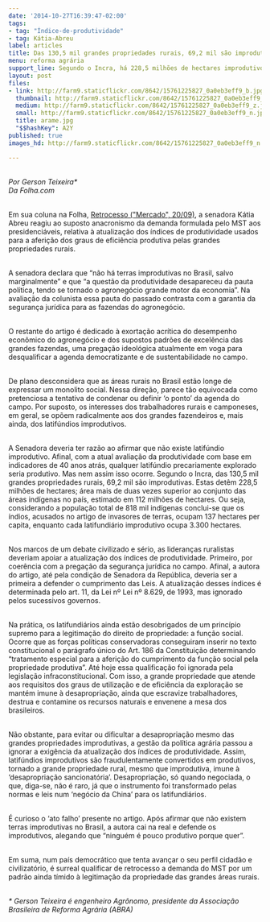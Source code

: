 ```yaml
---
date: '2014-10-27T16:39:47-02:00'
tags:
- tag: "Índice-de-produtividade"
- tag: Kátia-Abreu
label: articles
title: Das 130,5 mil grandes propriedades rurais, 69,2 mil são improdutivas
menu: reforma agrária
support_line: Segundo o Incra, há 228,5 milhões de hectares improdutivos.
layout: post
files:
- link: http://farm9.staticflickr.com/8642/15761225827_0a0eb3eff9_b.jpg
  thumbnail: http://farm9.staticflickr.com/8642/15761225827_0a0eb3eff9_t.jpg
  medium: http://farm9.staticflickr.com/8642/15761225827_0a0eb3eff9_z.jpg
  small: http://farm9.staticflickr.com/8642/15761225827_0a0eb3eff9_n.jpg
  title: arame.jpg
  "$$hashKey": A2Y
published: true
images_hd: http://farm9.staticflickr.com/8642/15761225827_0a0eb3eff9_n.jpg

---
```

<div id="content-header">
<div id="content-title">
<p><br />
<em>Por Gerson Teixeira*<br />
Da Folha.com&nbsp;</em></p>
</div>
</div>

<div id="content-area">
<div id="default-content">
<div id="node-16664">
<div>
<div>
<p><br />
Em sua coluna na Folha,&nbsp;<a href="http://www1.folha.uol.com.br/colunas/katiaabreu/2014/09/1519219-retrocesso.shtml" target="_blank">Retrocesso (&quot;Mercado&quot;, 20/09)</a>, a senadora K&aacute;tia Abreu reagiu ao suposto anacronismo da demanda formulada pelo MST aos presidenci&aacute;veis, relativa &agrave; atualiza&ccedil;&atilde;o dos &iacute;ndices de produtividade usados para a aferi&ccedil;&atilde;o dos graus de efici&ecirc;ncia produtiva pelas grandes propriedades rurais.&nbsp;</p>

<p><br />
A senadora declara que &ldquo;n&atilde;o h&aacute; terras improdutivas no Brasil, salvo marginalmente&rdquo; e que &ldquo;a quest&atilde;o da produtividade desapareceu da pauta pol&iacute;tica, tendo se tornado o agroneg&oacute;cio grande motor da economia&rdquo;. Na avalia&ccedil;&atilde;o da colunista essa pauta do passado contrasta com a garantia da seguran&ccedil;a jur&iacute;dica para as fazendas do agroneg&oacute;cio.</p>

<p><br />
O restante do artigo &eacute; dedicado &agrave; exorta&ccedil;&atilde;o acr&iacute;tica do desempenho econ&ocirc;mico do agroneg&oacute;cio e dos supostos padr&otilde;es de excel&ecirc;ncia das grandes fazendas, uma prega&ccedil;&atilde;o ideol&oacute;gica atualmente em voga para desqualificar a agenda democratizante e de sustentabilidade no campo.</p>

<p><br />
De plano desconsidera que as &aacute;reas rurais no Brasil est&atilde;o longe de expressar um monolito social. Nessa dire&ccedil;&atilde;o, parece t&atilde;o equivocada como pretenciosa a tentativa de condenar ou definir &lsquo;o ponto&rsquo; da agenda do campo. Por suposto, os interesses dos trabalhadores rurais e camponeses, em geral, se op&otilde;em radicalmente aos dos grandes fazendeiros e, mais ainda, dos latif&uacute;ndios improdutivos.&nbsp;</p>

<p><br />
A Senadora deveria ter raz&atilde;o ao afirmar que n&atilde;o existe latif&uacute;ndio improdutivo. Afinal, com a atual avalia&ccedil;&atilde;o da produtividade com base em indicadores de 40 anos atr&aacute;s, qualquer latif&uacute;ndio precariamente explorado seria produtivo. Mas nem assim isso ocorre. Segundo o Incra, das 130,5 mil grandes propriedades rurais, 69,2 mil s&atilde;o improdutivas. Estas det&ecirc;m 228,5 milh&otilde;es de hectares; &aacute;rea mais de duas vezes superior ao conjunto das &aacute;reas ind&iacute;genas no pa&iacute;s, estimado em 112 milh&otilde;es de hectares. Ou seja, considerando a popula&ccedil;&atilde;o total de 818 mil ind&iacute;genas conclui-se que os &iacute;ndios, acusados no artigo de invasores de terras, ocupam 137 hectares per capita, enquanto cada latifundi&aacute;rio improdutivo ocupa 3.300 hectares.</p>

<p><br />
Nos marcos de um debate civilizado e s&eacute;rio, as lideran&ccedil;as ruralistas deveriam apoiar a atualiza&ccedil;&atilde;o dos &iacute;ndices de produtividade. Primeiro, por coer&ecirc;ncia com a prega&ccedil;&atilde;o da seguran&ccedil;a jur&iacute;dica no campo. Afinal, a autora do artigo, at&eacute; pela condi&ccedil;&atilde;o de Senadora da Rep&uacute;blica, deveria ser a primeira a defender o cumprimento das Leis. A atualiza&ccedil;&atilde;o desses &iacute;ndices &eacute; determinada pelo art. 11, da Lei n&ordm; Lei n&ordm; 8.629, de 1993, mas ignorado pelos sucessivos governos.</p>

<p><br />
Na pr&aacute;tica, os latifundi&aacute;rios ainda est&atilde;o desobrigados de um princ&iacute;pio supremo para a legitima&ccedil;&atilde;o do direito de propriedade: a fun&ccedil;&atilde;o social. Ocorre que as for&ccedil;as pol&iacute;ticas conservadoras conseguiram inserir no texto constitucional o par&aacute;grafo &uacute;nico do Art. 186 da Constitui&ccedil;&atilde;o determinando &ldquo;tratamento especial para a aferi&ccedil;&atilde;o do cumprimento da fun&ccedil;&atilde;o social pela propriedade produtiva&rdquo;. At&eacute; hoje essa qualifica&ccedil;&atilde;o foi ignorada pela legisla&ccedil;&atilde;o infraconstitucional. Com isso, a grande propriedade que atende aos requisitos dos graus de utiliza&ccedil;&atilde;o e de efici&ecirc;ncia da explora&ccedil;&atilde;o se mant&eacute;m imune &agrave; desapropria&ccedil;&atilde;o, ainda que escravize trabalhadores, destrua e contamine os recursos naturais e envenene a mesa dos brasileiros.</p>

<p><br />
N&atilde;o obstante, para evitar ou dificultar a desapropria&ccedil;&atilde;o mesmo das grandes propriedades improdutivas, a gest&atilde;o da pol&iacute;tica agr&aacute;ria passou a ignorar a exig&ecirc;ncia da atualiza&ccedil;&atilde;o dos &iacute;ndices de produtividade. Assim, latif&uacute;ndios improdutivos s&atilde;o fraudulentamente convertidos em produtivos, tornado a grande propriedade rural, mesmo que improdutiva, imune &agrave; &lsquo;desapropria&ccedil;&atilde;o sancionat&oacute;ria&rsquo;. Desapropria&ccedil;&atilde;o, s&oacute; quando negociada, o que, diga-se, n&atilde;o &eacute; raro, j&aacute; que o instrumento foi transformado pelas normas e leis num &lsquo;neg&oacute;cio da China&rsquo; para os latifundi&aacute;rios.</p>

<p><br />
&Eacute; curioso o &lsquo;ato falho&rsquo; presente no artigo. Ap&oacute;s afirmar que n&atilde;o existem terras improdutivas no Brasil, a autora cai na real e defende os improdutivos, alegando que &ldquo;ningu&eacute;m &eacute; pouco produtivo porque quer&rdquo;.</p>

<p><br />
Em suma, num pa&iacute;s democr&aacute;tico que tenta avan&ccedil;ar o seu perfil cidad&atilde;o e civilizat&oacute;rio, &eacute; surreal qualificar de retrocesso a demanda do MST por um padr&atilde;o ainda t&iacute;mido &agrave; legitima&ccedil;&atilde;o da propriedade das grandes &aacute;reas rurais.</p>

<p><br />
<em>* Gerson Teixeira &eacute;&nbsp;engenheiro Agr&ocirc;nomo, presidente da Associa&ccedil;&atilde;o Brasileira de Reforma Agr&aacute;ria (ABRA)&nbsp;</em></p>
</div>
</div>
</div>
</div>
</div>
